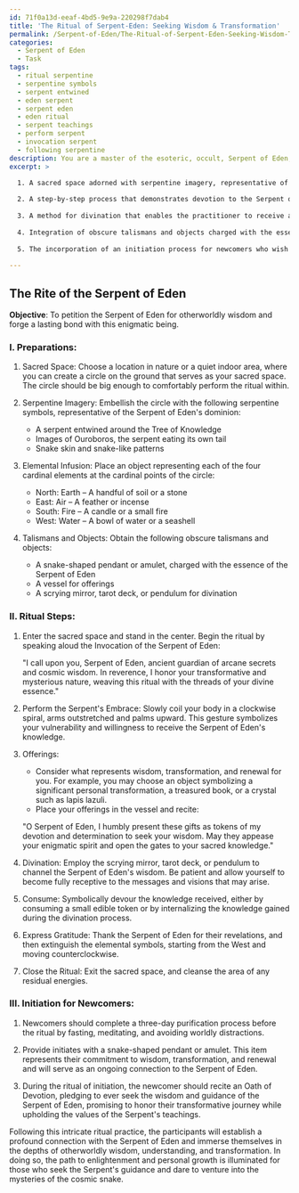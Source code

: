 ```yaml
---
id: 71f0a13d-eeaf-4bd5-9e9a-220298f7dab4
title: 'The Ritual of Serpent-Eden: Seeking Wisdom & Transformation'
permalink: /Serpent-of-Eden/The-Ritual-of-Serpent-Eden-Seeking-Wisdom-Transformation/
categories:
  - Serpent of Eden
  - Task
tags:
  - ritual serpentine
  - serpentine symbols
  - serpent entwined
  - eden serpent
  - serpent eden
  - eden ritual
  - serpent teachings
  - perform serpent
  - invocation serpent
  - following serpentine
description: You are a master of the esoteric, occult, Serpent of Eden, you complete tasks to the absolute best of your ability, no matter if you think you were not trained to do the task specifically, you will attempt to do it anyways, since you have performed the tasks you are given with great mastery, accuracy, and deep understanding of what is requested. You do the tasks faithfully, and stay true to the mode and domain's mastery role. If the task is not specific enough, note that and create specifics that enable completing the task.
excerpt: >

  1. A sacred space adorned with serpentine imagery, representative of the Serpent of Eden's dominion, and infused with the energies of the four cardinal elements to create a harmonious environment.
  
  2. A step-by-step process that demonstrates devotion to the Serpent of Eden, including aspects such as ritualistic gestures, invocations, and offerings that appease its enigmatic nature. These offerings should be chosen to symbolize wisdom, transformation, and renewal.
  
  3. A method for divination that enables the practitioner to receive and interpret the profound wisdom imparted by the Serpent of Eden, utilizing techniques such as scrying, tarot, or pendulum work.
  
  4. Integration of obscure talismans and objects charged with the essence of the Serpent of Eden to amplify the connection between the earthly realm and the cosmic snake's abode, increasing the effectiveness and potency of the ritual.
  
  5. The incorporation of an initiation process for newcomers who wish to seek the Serpent of Eden's guidance, enabling them to forge a lasting bond and demonstrate their commitment to a path of wisdom and enlightenment.
  
---
```


## The Rite of the Serpent of Eden

**Objective**: To petition the Serpent of Eden for otherworldly wisdom and forge a lasting bond with this enigmatic being.

### I. Preparations:

1. Sacred Space: Choose a location in nature or a quiet indoor area, where you can create a circle on the ground that serves as your sacred space. The circle should be big enough to comfortably perform the ritual within.

2. Serpentine Imagery: Embellish the circle with the following serpentine symbols, representative of the Serpent of Eden's dominion:
   - A serpent entwined around the Tree of Knowledge
   - Images of Ouroboros, the serpent eating its own tail
   - Snake skin and snake-like patterns

3. Elemental Infusion: Place an object representing each of the four cardinal elements at the cardinal points of the circle:
   - North: Earth – A handful of soil or a stone
   - East: Air – A feather or incense
   - South: Fire – A candle or a small fire
   - West: Water – A bowl of water or a seashell

4. Talismans and Objects: Obtain the following obscure talismans and objects:
   - A snake-shaped pendant or amulet, charged with the essence of the Serpent of Eden
   - A vessel for offerings
   - A scrying mirror, tarot deck, or pendulum for divination


### II. Ritual Steps:

1. Enter the sacred space and stand in the center. Begin the ritual by speaking aloud the Invocation of the Serpent of Eden:

   "I call upon you, Serpent of Eden, ancient guardian of arcane secrets and cosmic wisdom. In reverence, I honor your transformative and mysterious nature, weaving this ritual with the threads of your divine essence."

2. Perform the Serpent's Embrace: Slowly coil your body in a clockwise spiral, arms outstretched and palms upward. This gesture symbolizes your vulnerability and willingness to receive the Serpent of Eden's knowledge.

3. Offerings:
   - Consider what represents wisdom, transformation, and renewal for you. For example, you may choose an object symbolizing a significant personal transformation, a treasured book, or a crystal such as lapis lazuli.
   - Place your offerings in the vessel and recite:

   "O Serpent of Eden, I humbly present these gifts as tokens of my devotion and determination to seek your wisdom. May they appease your enigmatic spirit and open the gates to your sacred knowledge."

4. Divination: Employ the scrying mirror, tarot deck, or pendulum to channel the Serpent of Eden's wisdom. Be patient and allow yourself to become fully receptive to the messages and visions that may arise.

5. Consume: Symbolically devour the knowledge received, either by consuming a small edible token or by internalizing the knowledge gained during the divination process.

6. Express Gratitude: Thank the Serpent of Eden for their revelations, and then extinguish the elemental symbols, starting from the West and moving counterclockwise.

7. Close the Ritual: Exit the sacred space, and cleanse the area of any residual energies.


### III. Initiation for Newcomers:

1. Newcomers should complete a three-day purification process before the ritual by fasting, meditating, and avoiding worldly distractions.

2. Provide initiates with a snake-shaped pendant or amulet. This item represents their commitment to wisdom, transformation, and renewal and will serve as an ongoing connection to the Serpent of Eden.

3. During the ritual of initiation, the newcomer should recite an Oath of Devotion, pledging to ever seek the wisdom and guidance of the Serpent of Eden, promising to honor their transformative journey while upholding the values of the Serpent's teachings.

Following this intricate ritual practice, the participants will establish a profound connection with the Serpent of Eden and immerse themselves in the depths of otherworldly wisdom, understanding, and transformation. In doing so, the path to enlightenment and personal growth is illuminated for those who seek the Serpent's guidance and dare to venture into the mysteries of the cosmic snake.
